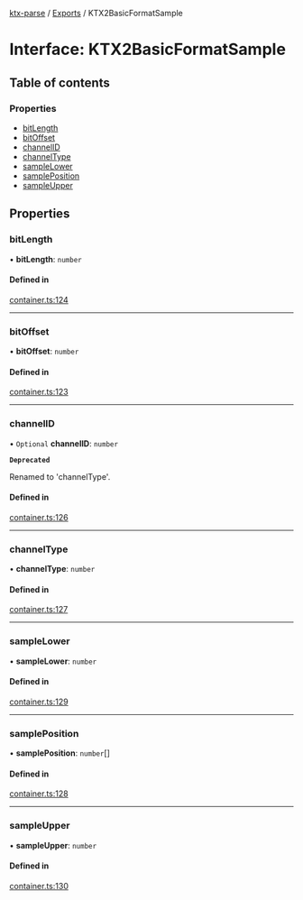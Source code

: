 [ktx-parse](../README.md) / [Exports](../modules.md) / KTX2BasicFormatSample

# Interface: KTX2BasicFormatSample

## Table of contents

### Properties

- [bitLength](KTX2BasicFormatSample.md#bitlength)
- [bitOffset](KTX2BasicFormatSample.md#bitoffset)
- [channelID](KTX2BasicFormatSample.md#channelid)
- [channelType](KTX2BasicFormatSample.md#channeltype)
- [sampleLower](KTX2BasicFormatSample.md#samplelower)
- [samplePosition](KTX2BasicFormatSample.md#sampleposition)
- [sampleUpper](KTX2BasicFormatSample.md#sampleupper)

## Properties

### bitLength

• **bitLength**: `number`

#### Defined in

[container.ts:124](https://github.com/donmccurdy/KTX-Parse/blob/30a25c2/src/container.ts#L124)

___

### bitOffset

• **bitOffset**: `number`

#### Defined in

[container.ts:123](https://github.com/donmccurdy/KTX-Parse/blob/30a25c2/src/container.ts#L123)

___

### channelID

• `Optional` **channelID**: `number`

**`Deprecated`**

Renamed to 'channelType'.

#### Defined in

[container.ts:126](https://github.com/donmccurdy/KTX-Parse/blob/30a25c2/src/container.ts#L126)

___

### channelType

• **channelType**: `number`

#### Defined in

[container.ts:127](https://github.com/donmccurdy/KTX-Parse/blob/30a25c2/src/container.ts#L127)

___

### sampleLower

• **sampleLower**: `number`

#### Defined in

[container.ts:129](https://github.com/donmccurdy/KTX-Parse/blob/30a25c2/src/container.ts#L129)

___

### samplePosition

• **samplePosition**: `number`[]

#### Defined in

[container.ts:128](https://github.com/donmccurdy/KTX-Parse/blob/30a25c2/src/container.ts#L128)

___

### sampleUpper

• **sampleUpper**: `number`

#### Defined in

[container.ts:130](https://github.com/donmccurdy/KTX-Parse/blob/30a25c2/src/container.ts#L130)

